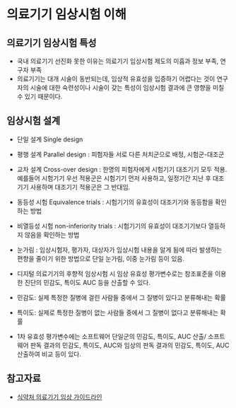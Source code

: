 # 의료기기 임상시험 이해 

## 의료기기 임상시험 특성
- 국내 의료기기 선진화 못한 이유는 의료기기 임상시험 제도의 미흡과 정보 부족, 연구자 부족
- 의료기기는 대개 시술이 동반되는데, 임상적 유효성을 입증하기 어렵다는 것이 연구자의 시술에 대한 숙련성이나 시술이 갖는 특성이 임상시험 결과에 큰 영향을 미칠 수 있기 때문이다. 

## 임상시험 설계 
- 단일 설계 Single design
- 평행 설계 Parallel design
: 피험자들 서로 다른 처치군으로 배정, 시험군-대조군
- 교차 설계 Cross-over design
: 한명의 피험자에게 시험기기 대조기기 모두 적용. 예를들어 시험기기 우선 적용군은 시험기기 먼저 사용하고, 일정기간 지난 후 대조기기 사용하며 대조기기 적용군은 그 반대임.
- 동등성 시험 Equivalence trials
: 시험기기의 유효성이 대조기기와 동등함을 확인하는 방법
- 비열등성 시험 non-inferiority trials
: 시험기기의 유효성이 대조기기보다 열등하지 않음을 확인하는 방법

- 눈가림
: 임상시험자, 평가자, 대상자가 임상시험 내용을 알게 됨에 따라 발생하는 편향을 줄이기 위한 방법으로 단일 눈가림, 이중 눈가림 등이 있음.
- 디지털 의료기기의 후향적 임상시험 시 임상 유효성 평가변수로는 참조표준을 이용한 진단의 민감도, 특이도 AUC 등을 산출할 수 있다. 
- 민감도: 실제 특정한 질병에 걸린 사람들 중에서 그 질병이 있다고 분류해내는 확률
- 특이도: 실제로 특정한 질병이 없는 사람들 중에서 그 질병이 없다고 분류해내는 확률
- 1차 유효성 평가변수에는 소프트웨어 단일군의 민감도, 특이도, AUC 산출/ 
소프트웨어 판독 결과의 민감도, 특이도, AUC와 임상의 판독 결과의 민감도, 특이도, AUC 산출하여 비교 등이 있다.


## 참고자료
- [식약처 의료기기 임상 가이드라인](https://www.mfds.go.kr/brd/m_1060/down.do?brd_id=data0011&seq=15656&data_tp=A&file_seq=2)
